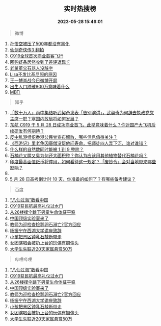 <div align="center"><h2>实时热搜榜</h2><h4>2023-05-28 15:46:01</h4></div>

> 微博  

1. [孙悟空被压了500年都没有黑化](https://s.weibo.com/weibo?q=%23%E5%AD%99%E6%82%9F%E7%A9%BA%E8%A2%AB%E5%8E%8B%E4%BA%86500%E5%B9%B4%E9%83%BD%E6%B2%A1%E6%9C%89%E9%BB%91%E5%8C%96%23&t=31&band_rank=1&Refer=top)<br />
2. [仙剑奇侠传3 翻拍](https://s.weibo.com/weibo?q=%E4%BB%99%E5%89%91%E5%A5%87%E4%BE%A0%E4%BC%A03%20%E7%BF%BB%E6%8B%8D&t=31&band_rank=2&Refer=top)<br />
3. [C919全球首次商业载客飞行](https://s.weibo.com/weibo?q=%23C919%E5%85%A8%E7%90%83%E9%A6%96%E6%AC%A1%E5%95%86%E4%B8%9A%E8%BD%BD%E5%AE%A2%E9%A3%9E%E8%A1%8C%23&t=31&band_rank=3&Refer=top)<br />
4. [网购虾条居然收到了差评返现卡](https://s.weibo.com/weibo?q=%23%E7%BD%91%E8%B4%AD%E8%99%BE%E6%9D%A1%E5%B1%85%E7%84%B6%E6%94%B6%E5%88%B0%E4%BA%86%E5%B7%AE%E8%AF%84%E8%BF%94%E7%8E%B0%E5%8D%A1%23&t=31&band_rank=4&Refer=top)<br />
5. [老舅董宝石骂人没脏字](https://s.weibo.com/weibo?q=%E8%80%81%E8%88%85%E8%91%A3%E5%AE%9D%E7%9F%B3%E9%AA%82%E4%BA%BA%E6%B2%A1%E8%84%8F%E5%AD%97&t=31&band_rank=5&Refer=top)<br />
6. [Lisa不发比基尼照的原因](https://s.weibo.com/weibo?q=%23Lisa%E4%B8%8D%E5%8F%91%E6%AF%94%E5%9F%BA%E5%B0%BC%E7%85%A7%E7%9A%84%E5%8E%9F%E5%9B%A0%23&t=31&band_rank=6&Refer=top)<br />
7. [王一博肖战今日微博开屏](https://s.weibo.com/weibo?q=%23%E7%8E%8B%E4%B8%80%E5%8D%9A%E8%82%96%E6%88%98%E4%BB%8A%E6%97%A5%E5%BE%AE%E5%8D%9A%E5%BC%80%E5%B1%8F%23&t=31&band_rank=7&Refer=top)<br />
8. [出生人口跌破800万意味着什么](https://s.weibo.com/weibo?q=%E5%87%BA%E7%94%9F%E4%BA%BA%E5%8F%A3%E8%B7%8C%E7%A0%B4800%E4%B8%87%E6%84%8F%E5%91%B3%E7%9D%80%E4%BB%80%E4%B9%88&t=31&band_rank=8&Refer=top)<br />
9. [MBTI](https://s.weibo.com/weibo?q=MBTI&t=31&band_rank=9&Refer=top)<br />

> 知乎  

1. [「数十万人」雨中集结听武契奇发表「告别演讲」，武契奇为何辞去执政党党主席一职？塞国内政局将如何发展？](https://www.zhihu.com/question/603283312)<br />
2. [东航 C919 于 5 月 28 日成功商业首飞，此举意味着什么？你对国产大飞机后续研发有何期待？](https://www.zhihu.com/question/603336072)<br />
3. [反中乱港组织香港公民党宣布解散，哪些信息值得关注？](https://www.zhihu.com/question/603330804)<br />
4. [《西游记》里老龟因唐僧没帮他问寿命，把师徒四人弄下河，谁对谁错？](https://www.zhihu.com/question/602287339)<br />
5. [什么样的自然数同时能被 1 到 9 整除？](https://www.zhihu.com/question/602168996)<br />
6. [石楠花又腥又臭为何还大面积种？你认为应该用其他植物替代石楠花吗？](https://www.zhihu.com/question/594892492)<br />
7. [印度最高面值纸币将停用，如何看待这一规定？「废钞令」会对当地带来哪些影响？](https://www.zhihu.com/question/603453473)<br />
8. []()<br />
9. [5 月 28 日高考倒计时 10 天，你准备的如何了？有哪些备考建议？](https://www.zhihu.com/question/603316992)<br />

> 百度  

1. [“八仙过海”数看中国](https://www.baidu.com/s?wd=%E2%80%9C%E5%85%AB%E4%BB%99%E8%BF%87%E6%B5%B7%E2%80%9D%E6%95%B0%E7%9C%8B%E4%B8%AD%E5%9B%BD&sa=fyb_news&rsv_dl=fyb_news)<br />
2. [C919获民航最高礼仪过水门](https://www.baidu.com/s?wd=C919%E8%8E%B7%E6%B0%91%E8%88%AA%E6%9C%80%E9%AB%98%E7%A4%BC%E4%BB%AA%E8%BF%87%E6%B0%B4%E9%97%A8&sa=fyb_news&rsv_dl=fyb_news)<br />
3. [从26楼撑伞跳下男童生命体征平稳](https://www.baidu.com/s?wd=%E4%BB%8E26%E6%A5%BC%E6%92%91%E4%BC%9E%E8%B7%B3%E4%B8%8B%E7%94%B7%E7%AB%A5%E7%94%9F%E5%91%BD%E4%BD%93%E5%BE%81%E5%B9%B3%E7%A8%B3&sa=fyb_news&rsv_dl=fyb_news)<br />
4. [中国顶级实验室来了](https://www.baidu.com/s?wd=%E4%B8%AD%E5%9B%BD%E9%A1%B6%E7%BA%A7%E5%AE%9E%E9%AA%8C%E5%AE%A4%E6%9D%A5%E4%BA%86&sa=fyb_news&rsv_dl=fyb_news)<br />
5. [教师为迎检查捡鹅卵石溺亡?官方回应](https://www.baidu.com/s?wd=%E6%95%99%E5%B8%88%E4%B8%BA%E8%BF%8E%E6%A3%80%E6%9F%A5%E6%8D%A1%E9%B9%85%E5%8D%B5%E7%9F%B3%E6%BA%BA%E4%BA%A1%3F%E5%AE%98%E6%96%B9%E5%9B%9E%E5%BA%94&sa=fyb_news&rsv_dl=fyb_news)<br />
6. [杨振宁在西湖大学讲座致辞](https://www.baidu.com/s?wd=%E6%9D%A8%E6%8C%AF%E5%AE%81%E5%9C%A8%E8%A5%BF%E6%B9%96%E5%A4%A7%E5%AD%A6%E8%AE%B2%E5%BA%A7%E8%87%B4%E8%BE%9E&sa=fyb_news&rsv_dl=fyb_news)<br />
7. [小孩把景区钟乳石敲断带走](https://www.baidu.com/s?wd=%E5%B0%8F%E5%AD%A9%E6%8A%8A%E6%99%AF%E5%8C%BA%E9%92%9F%E4%B9%B3%E7%9F%B3%E6%95%B2%E6%96%AD%E5%B8%A6%E8%B5%B0&sa=fyb_news&rsv_dl=fyb_news)<br />
8. [女团演唱会被扔上台的玩偶有摄像头](https://www.baidu.com/s?wd=%E5%A5%B3%E5%9B%A2%E6%BC%94%E5%94%B1%E4%BC%9A%E8%A2%AB%E6%89%94%E4%B8%8A%E5%8F%B0%E7%9A%84%E7%8E%A9%E5%81%B6%E6%9C%89%E6%91%84%E5%83%8F%E5%A4%B4&sa=fyb_news&rsv_dl=fyb_news)<br />
9. [大学生失联近20天家属悬赏50万](https://www.baidu.com/s?wd=%E5%A4%A7%E5%AD%A6%E7%94%9F%E5%A4%B1%E8%81%94%E8%BF%9120%E5%A4%A9%E5%AE%B6%E5%B1%9E%E6%82%AC%E8%B5%8F50%E4%B8%87&sa=fyb_news&rsv_dl=fyb_news)<br />

> 哔哩哔哩  

1. [“八仙过海”数看中国](https://www.baidu.com/s?wd=%E2%80%9C%E5%85%AB%E4%BB%99%E8%BF%87%E6%B5%B7%E2%80%9D%E6%95%B0%E7%9C%8B%E4%B8%AD%E5%9B%BD&sa=fyb_news&rsv_dl=fyb_news)<br />
2. [C919获民航最高礼仪过水门](https://www.baidu.com/s?wd=C919%E8%8E%B7%E6%B0%91%E8%88%AA%E6%9C%80%E9%AB%98%E7%A4%BC%E4%BB%AA%E8%BF%87%E6%B0%B4%E9%97%A8&sa=fyb_news&rsv_dl=fyb_news)<br />
3. [从26楼撑伞跳下男童生命体征平稳](https://www.baidu.com/s?wd=%E4%BB%8E26%E6%A5%BC%E6%92%91%E4%BC%9E%E8%B7%B3%E4%B8%8B%E7%94%B7%E7%AB%A5%E7%94%9F%E5%91%BD%E4%BD%93%E5%BE%81%E5%B9%B3%E7%A8%B3&sa=fyb_news&rsv_dl=fyb_news)<br />
4. [中国顶级实验室来了](https://www.baidu.com/s?wd=%E4%B8%AD%E5%9B%BD%E9%A1%B6%E7%BA%A7%E5%AE%9E%E9%AA%8C%E5%AE%A4%E6%9D%A5%E4%BA%86&sa=fyb_news&rsv_dl=fyb_news)<br />
5. [教师为迎检查捡鹅卵石溺亡?官方回应](https://www.baidu.com/s?wd=%E6%95%99%E5%B8%88%E4%B8%BA%E8%BF%8E%E6%A3%80%E6%9F%A5%E6%8D%A1%E9%B9%85%E5%8D%B5%E7%9F%B3%E6%BA%BA%E4%BA%A1%3F%E5%AE%98%E6%96%B9%E5%9B%9E%E5%BA%94&sa=fyb_news&rsv_dl=fyb_news)<br />
6. [杨振宁在西湖大学讲座致辞](https://www.baidu.com/s?wd=%E6%9D%A8%E6%8C%AF%E5%AE%81%E5%9C%A8%E8%A5%BF%E6%B9%96%E5%A4%A7%E5%AD%A6%E8%AE%B2%E5%BA%A7%E8%87%B4%E8%BE%9E&sa=fyb_news&rsv_dl=fyb_news)<br />
7. [小孩把景区钟乳石敲断带走](https://www.baidu.com/s?wd=%E5%B0%8F%E5%AD%A9%E6%8A%8A%E6%99%AF%E5%8C%BA%E9%92%9F%E4%B9%B3%E7%9F%B3%E6%95%B2%E6%96%AD%E5%B8%A6%E8%B5%B0&sa=fyb_news&rsv_dl=fyb_news)<br />
8. [女团演唱会被扔上台的玩偶有摄像头](https://www.baidu.com/s?wd=%E5%A5%B3%E5%9B%A2%E6%BC%94%E5%94%B1%E4%BC%9A%E8%A2%AB%E6%89%94%E4%B8%8A%E5%8F%B0%E7%9A%84%E7%8E%A9%E5%81%B6%E6%9C%89%E6%91%84%E5%83%8F%E5%A4%B4&sa=fyb_news&rsv_dl=fyb_news)<br />
9. [大学生失联近20天家属悬赏50万](https://www.baidu.com/s?wd=%E5%A4%A7%E5%AD%A6%E7%94%9F%E5%A4%B1%E8%81%94%E8%BF%9120%E5%A4%A9%E5%AE%B6%E5%B1%9E%E6%82%AC%E8%B5%8F50%E4%B8%87&sa=fyb_news&rsv_dl=fyb_news)<br />
